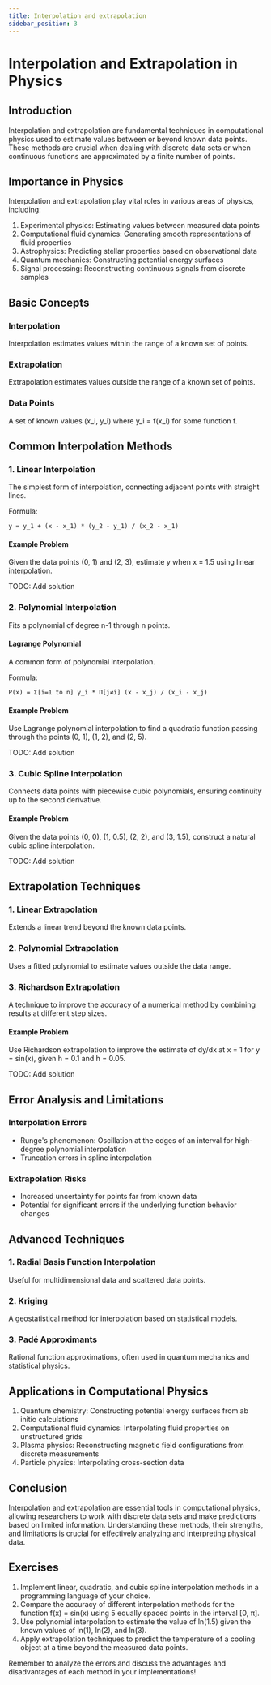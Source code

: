 ```yaml
---
title: Interpolation and extrapolation
sidebar_position: 3
---
```


# Interpolation and Extrapolation in Physics

## Introduction

Interpolation and extrapolation are fundamental techniques in computational physics used to estimate values between or beyond known data points. These methods are crucial when dealing with discrete data sets or when continuous functions are approximated by a finite number of points.

## Importance in Physics

Interpolation and extrapolation play vital roles in various areas of physics, including:

1. Experimental physics: Estimating values between measured data points
2. Computational fluid dynamics: Generating smooth representations of fluid properties
3. Astrophysics: Predicting stellar properties based on observational data
4. Quantum mechanics: Constructing potential energy surfaces
5. Signal processing: Reconstructing continuous signals from discrete samples

## Basic Concepts

### Interpolation

Interpolation estimates values within the range of a known set of points.

### Extrapolation

Extrapolation estimates values outside the range of a known set of points.

### Data Points

A set of known values (x_i, y_i) where y_i = f(x_i) for some function f.

## Common Interpolation Methods

### 1. Linear Interpolation

The simplest form of interpolation, connecting adjacent points with straight lines.

Formula:

```
y = y_1 + (x - x_1) * (y_2 - y_1) / (x_2 - x_1)
```

#### Example Problem

Given the data points (0, 1) and (2, 3), estimate y when x = 1.5 using linear interpolation.

TODO: Add solution

### 2. Polynomial Interpolation

Fits a polynomial of degree n-1 through n points.

#### Lagrange Polynomial

A common form of polynomial interpolation.

Formula:

```
P(x) = Σ[i=1 to n] y_i * Π[j≠i] (x - x_j) / (x_i - x_j)
```

#### Example Problem

Use Lagrange polynomial interpolation to find a quadratic function passing through the points (0, 1), (1, 2), and (2, 5).

TODO: Add solution

### 3. Cubic Spline Interpolation

Connects data points with piecewise cubic polynomials, ensuring continuity up to the second derivative.

#### Example Problem

Given the data points (0, 0), (1, 0.5), (2, 2), and (3, 1.5), construct a natural cubic spline interpolation.

TODO: Add solution

## Extrapolation Techniques

### 1. Linear Extrapolation

Extends a linear trend beyond the known data points.

### 2. Polynomial Extrapolation

Uses a fitted polynomial to estimate values outside the data range.

### 3. Richardson Extrapolation

A technique to improve the accuracy of a numerical method by combining results at different step sizes.

#### Example Problem

Use Richardson extrapolation to improve the estimate of dy/dx at x = 1 for y = sin(x), given h = 0.1 and h = 0.05.

TODO: Add solution

## Error Analysis and Limitations

### Interpolation Errors

-   Runge's phenomenon: Oscillation at the edges of an interval for high-degree polynomial interpolation
-   Truncation errors in spline interpolation

### Extrapolation Risks

-   Increased uncertainty for points far from known data
-   Potential for significant errors if the underlying function behavior changes

## Advanced Techniques

### 1. Radial Basis Function Interpolation

Useful for multidimensional data and scattered data points.

### 2. Kriging

A geostatistical method for interpolation based on statistical models.

### 3. Padé Approximants

Rational function approximations, often used in quantum mechanics and statistical physics.

## Applications in Computational Physics

1. Quantum chemistry: Constructing potential energy surfaces from ab initio calculations
2. Computational fluid dynamics: Interpolating fluid properties on unstructured grids
3. Plasma physics: Reconstructing magnetic field configurations from discrete measurements
4. Particle physics: Interpolating cross-section data

## Conclusion

Interpolation and extrapolation are essential tools in computational physics, allowing researchers to work with discrete data sets and make predictions based on limited information. Understanding these methods, their strengths, and limitations is crucial for effectively analyzing and interpreting physical data.

## Exercises

1. Implement linear, quadratic, and cubic spline interpolation methods in a programming language of your choice.
2. Compare the accuracy of different interpolation methods for the function f(x) = sin(x) using 5 equally spaced points in the interval [0, π].
3. Use polynomial interpolation to estimate the value of ln(1.5) given the known values of ln(1), ln(2), and ln(3).
4. Apply extrapolation techniques to predict the temperature of a cooling object at a time beyond the measured data points.

Remember to analyze the errors and discuss the advantages and disadvantages of each method in your implementations!
